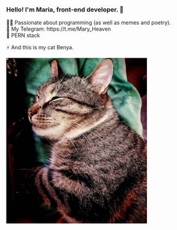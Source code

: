 ### Hello! I'm Maria, front-end developer. 👋
<div>👩‍💻 Passionate about programming (as well as memes and poetry).</div>
<div>🚀 My Telegram: https://t.me/Mary_Heaven</div>
<div>👾 PERN stack</div>

<p>⚡ And this is my cat Benya.</p>
<img width="375px" src="15875676_787820921365741_3540976660381696000_n.jpeg">

<!--
**MaryHeaven/MaryHeaven** is a ✨ _special_ ✨ repository because its `README.md` (this file) appears on your GitHub profile.

Here are some ideas to get you started:

- 🔭 I’m currently working on ...
- 🌱 I’m currently learning ...
- 👯 I’m looking to collaborate on ...
- 🤔 I’m looking for help with ...
- 💬 Ask me about ...
- 📫 How to reach me: ...
- 😄 Pronouns: ...
- ⚡ Fun fact: ...
-->
